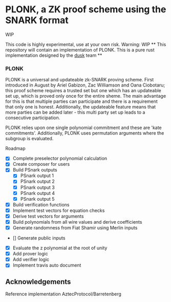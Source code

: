 # PLONK, a ZK proof scheme using the SNARK format

WIP

This code is highly experimental, use at your own risk.
Warning: WIP
** This repository will contain an implementation of PLONK. This is a pure rust implementation designed by the [dusk](https://dusk.network) team ** 

### PLONK
PLONK is a universal and updateable zk-SNARK proving scheme. First 
introduced in August by Ariel Gabizon, Zac Williamson and Oana Ciobotaru; 
this proof scheme requires a trusted set but one which has an updateable 
set up, which is proved only once for the entire sheme. The main advantage 
for this is that multiple parties can participate and there is a 
requirement that only one is honest. Additionally, the updateable feature 
means that more parties can be added later - this multi party set up 
leads to a consecutive participation. 

PLONK relies upon one single polynomial commitment and these are 'kate commitments'. Additionally, PLONK uses permutation arguments where the 
subgroup is evaluated. 

Roadmap 
- [x] Complete preselector polynomial calculation
- [x] Create composer for users
- [x] Build PSnark outputs
   - [x] PSnark output 1 
   - [x] PSnark output 2 
   - [x] PSnark output 3 
   - [x] PSnark output 4 
   - [x] PSnark output 5 
- [x] Build verification functions
- [x] Implement test vectors for equation checks
- [x] Derive test vectors for arguments
- [x] Build polynomials from all wire values and derive coefficients 
- [x] Generate randomness from Fiat Shamir using Merlin inputs
- [] Generate public inputs 
- [x] Evaluate the z polynomial at the root of unity 
- [x] Add prover logic
- [x] Add verifier logic
- [x] Implement travis auto document 

## Acknowledgements
Reference implementation AztecProtocol/Barretenberg
